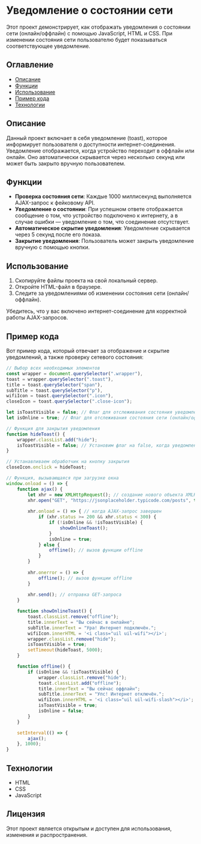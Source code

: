 # Уведомление о состоянии сети

Этот проект демонстрирует, как отображать уведомления о состоянии сети (онлайн/оффлайн) с помощью JavaScript, HTML и CSS. При изменении состояния сети пользователю будет показываться соответствующее уведомление.

## Оглавление

- [Описание](#описание)
- [Функции](#функции)
- [Использование](#использование)
- [Пример кода](#пример-кода)
- [Технологии](#технологии)

## Описание

Данный проект включает в себя уведомление (toast), которое информирует пользователя о доступности интернет-соединения. Уведомление отображается, когда устройство переходит в оффлайн или онлайн. Оно автоматически скрывается через несколько секунд или может быть закрыто вручную пользователем.

## Функции

- **Проверка состояния сети**: Каждые 1000 миллисекунд выполняется AJAX-запрос к фейковому API.
- **Уведомление о состоянии**: При успешном ответе отображается сообщение о том, что устройство подключено к интернету, а в случае ошибки — уведомление о том, что соединение отсутствует.
- **Автоматическое скрытие уведомления**: Уведомление скрывается через 5 секунд после его показа.
- **Закрытие уведомления**: Пользователь может закрыть уведомление вручную с помощью кнопки.

## Использование

1. Скопируйте файлы проекта на свой локальный сервер.
2. Откройте HTML-файл в браузере.
3. Следите за уведомлениями об изменении состояния сети (онлайн/оффлайн).

Убедитесь, что у вас включено интернет-соединение для корректной работы AJAX-запросов.

## Пример кода

Вот пример кода, который отвечает за отображение и скрытие уведомлений, а также проверку сетевого состояния:

```javascript
// Выбор всех необходимых элементов
const wrapper = document.querySelector(".wrapper"),
toast = wrapper.querySelector(".toast"),
title = toast.querySelector("span"),
subTitle = toast.querySelector("p"),
wifiIcon = toast.querySelector(".icon"),
closeIcon = toast.querySelector(".close-icon");

let isToastVisible = false; // Флаг для отслеживания состояния уведомления
let isOnline = true; // Флаг для отслеживания состояния сети (онлайн/оффлайн)

// Функция для закрытия уведомления
function hideToast() {
    wrapper.classList.add("hide");
    isToastVisible = false; // Установим флаг на false, когда уведомление закрыто
}

// Устанавливаем обработчик на кнопку закрытия
closeIcon.onclick = hideToast;

// Функция, вызывающаяся при загрузке окна
window.onload = () => {
    function ajax() {
        let xhr = new XMLHttpRequest(); // создание нового объекта XMLHttpRequest
        xhr.open("GET", "https://jsonplaceholder.typicode.com/posts", true); // отправка GET-запроса по указанному URL
        
        xhr.onload = () => { // когда AJAX-запрос завершен
            if (xhr.status >= 200 && xhr.status < 300) {
                if (!isOnline && !isToastVisible) {
                    showOnlineToast();
                }
                isOnline = true; 
            } else {
                offline(); // вызов функции offline
            }
        }
        
        xhr.onerror = () => {
            offline(); // вызов функции offline
        }
        
        xhr.send(); // отправка GET-запроса
    }

    function showOnlineToast() {
        toast.classList.remove("offline");
        title.innerText = "Вы сейчас в онлайне";
        subTitle.innerText = "Ура! Интернет подключён.";
        wifiIcon.innerHTML = '<i class="uil uil-wifi"></i>'; 
        wrapper.classList.remove("hide");
        isToastVisible = true; 
        setTimeout(hideToast, 5000); 
    }

    function offline() { 
        if (isOnline && !isToastVisible) {
            wrapper.classList.remove("hide");
            toast.classList.add("offline");
            title.innerText = "Вы сейчас оффлайн";
            subTitle.innerText = "Упс! Интернет отключён.";
            wifiIcon.innerHTML = '<i class="uil uil-wifi-slash"></i>'; 
            isToastVisible = true; 
            isOnline = false; 
        }
    }

    setInterval(() => {
        ajax();
    }, 1000); 
}
```

## Технологии

- HTML
- CSS
- JavaScript

## Лицензия

Этот проект является открытым и доступен для использования, изменения и распространения.
